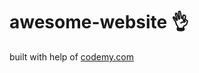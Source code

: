 # awesome-website :ok_hand:                                                                                                                                        
built with help of <a href="http://johnelder.com/">codemy.com</a>
